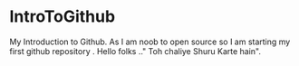 # IntroToGithub
My Introduction to Github.
As I am noob to open source so I am starting my first github repository .
Hello folks .." Toh chaliye Shuru Karte hain".


